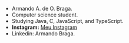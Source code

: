 - Armando A. de O. Braga. 
- Computer science student.
- Studying Java, C, JavaScript, and TypeScript.
- **Instagram:** [Meu Instagram](https://www.instagram.com/braga_armando_25/)
- Linkedin: Armando Braga.
  
<!---
Bragarmando25/Bragarmando25 is a ✨ special ✨ repository because its `README.md` (this file) appears on your GitHub profile.
You can click the Preview link to take a look at your changes.
--->
